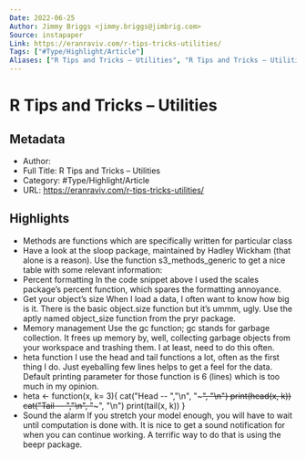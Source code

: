 ```yaml
---
Date: 2022-06-25
Author: Jimmy Briggs <jimmy.briggs@jimbrig.com>
Source: instapaper
Link: https://eranraviv.com/r-tips-tricks-utilities/
Tags: ["#Type/Highlight/Article"]
Aliases: ["R Tips and Tricks – Utilities", "R Tips and Tricks – Utilities"]
---
```

# R Tips and Tricks – Utilities

## Metadata
- Author: 
- Full Title: R Tips and Tricks – Utilities
- Category: #Type/Highlight/Article
- URL: https://eranraviv.com/r-tips-tricks-utilities/

## Highlights
- Methods are functions which are specifically written for particular class
- Have a look at the sloop package, maintained by Hadley Wickham (that alone is a reason). Use the function s3_methods_generic to get a nice table with some relevant information:
- Percent formatting
  In the code snippet above I used the scales package’s percent function, which spares the formatting annoyance.
- Get your object’s size
  When I load a data, I often want to know how big is it. There is the basic object.size function but it’s ummm, ugly. Use the aptly named object_size function from the pryr package.
- Memory management
  Use the gc function; gc stands for garbage collection. It frees up memory by, well, collecting garbage objects from your workspace and trashing them. I at least, need to do this often.
- heta function
  I use the head and tail functions a lot, often as the first thing I do. Just eyeballing few lines helps to get a feel for the data. Default printing parameter for those function is 6 (lines) which is too much in my opinion.
- heta <- function(x, k= 3){
  cat("Head -- ","\n", "~~~~~", "\n")
  print(head(x, k))
  cat("Tail -- ","\n", "~~~~~", "\n")
  print(tail(x, k))
  }
- Sound the alarm
  If you stretch your model enough, you will have to wait until computation is done with. It is nice to get a sound notification for when you can continue working. A terrific way to do that is using the beepr package.
